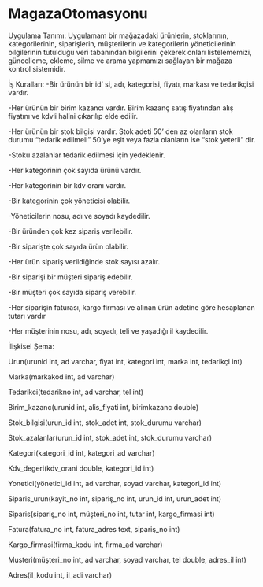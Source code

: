 # MagazaOtomasyonu

Uygulama Tanımı:
Uygulamam bir mağazadaki ürünlerin, stoklarının, kategorilerinin, siparişlerin, müşterilerin ve kategorilerin yöneticilerinin bilgilerinin tutulduğu veri tabanından bilgilerini çekerek onları listelememizi, güncelleme, ekleme, silme ve arama yapmamızı sağlayan bir mağaza kontrol sistemidir.

İş Kuralları:
-Bir ürünün bir id’ si, adı, kategorisi, fiyatı, markası ve tedarikçisi vardır.

-Her ürünün bir birim kazancı vardır. Birim kazanç satış fiyatından alış fiyatını ve kdvli halini çıkarılıp elde edilir.

-Her ürünün bir stok bilgisi vardır. Stok adeti 50’ den az olanların stok durumu “tedarik edilmeli” 50’ye eşit veya fazla olanların ise “stok yeterli” dir.

-Stoku azalanlar tedarik edilmesi için yedeklenir.

-Her kategorinin çok sayıda ürünü vardır.

-Her kategorinin bir kdv oranı vardır.

-Bir kategorinin çok yöneticisi olabilir.

-Yöneticilerin nosu, adı ve soyadı kaydedilir.

-Bir üründen çok kez sipariş verilebilir.

-Bir siparişte çok sayıda ürün olabilir.

-Her ürün sipariş verildiğinde stok sayısı azalır.

-Bir siparişi bir müşteri sipariş edebilir.

-Bir müşteri çok sayıda sipariş verebilir.

-Her siparişin faturası, kargo firması ve alınan ürün adetine göre hesaplanan tutarı vardır

-Her müşterinin nosu, adı, soyadı, teli ve yaşadığı il kaydedilir.



İlişkisel Şema:

Urun(urunid int, ad varchar, fiyat int, kategori int, marka int, tedarikçi int)

Marka(markakod int, ad varchar)

Tedarikci(tedarikno int, ad varchar, tel int)

Birim_kazanc(urunid int, alis_fiyati int, birimkazanc double)

Stok_bilgisi(urun_id int, stok_adet int, stok_durumu varchar)

Stok_azalanlar(urun_id int, stok_adet int, stok_durumu varchar)

Kategori(kategori_id int, kategori_ad varchar)

Kdv_degeri(kdv_orani double, kategori_id int)

Yonetici(yönetici_id int, ad varchar, soyad varchar, kategori_id int)

Siparis_urun(kayit_no int, sipariş_no int, urun_id int, urun_adet int)

Siparis(sipariş_no int, müşteri_no int, tutar int, kargo_firmasi int)

Fatura(fatura_no int, fatura_adres text, sipariş_no int)

Kargo_firmasi(firma_kodu int, firma_ad varchar)

Musteri(müşteri_no int, ad varchar, soyad varchar, tel double, adres_il int)

Adres(il_kodu int, il_adi varchar)


